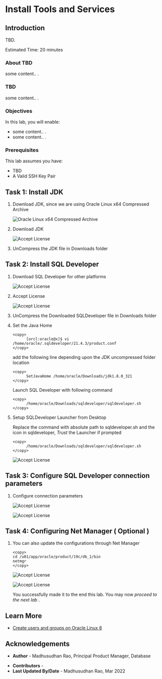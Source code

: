 # Install Tools and Services

## Introduction

TBD.

Estimated Time: 20 minutes

### About TBD

some content.. . 

### TBD

some content.. . 
  
### Objectives
 
In this lab, you will enable:
* some content.. . 
* some content.. .  

### Prerequisites 
This lab assumes you have:

* TBD
* A Valid SSH Key Pair
  
## Task 1: Install JDK 

1. Download JDK, since we are using Oracle Linux x64 Compressed Archive
 
      ![Oracle Linux x64 Compressed Archive](images/download-jdk-compressed.png "Oracle Linux x64 Compressed Archive") 
 
2. Download JDK

      ![Accept License](images/download-jdk.png "Accept License") 

3. UnCompress the JDK file in Downloads folder


## Task 2: Install SQL Developer

1. Download SQL Developer for other platforms 

      ![Accept License](images/download-sqldeveloper-otherpf.png "Accept License") 

2. Accept License

      ![Accept License](images/download-sqldeveloper.png "Accept License") 

3. UnCompress the Downloaded SQLDeveloper file in Downloads folder
   
4. Set the Java Home  

      ```
      <copy>
            [orcl:oracle@x]$ vi /home/oracle/.sqldeveloper/21.4.3/product.conf
      </copy>
      ``` 
      add the following line depending upon the JDK uncompressed folder location
   
      ```
      <copy>
            SetJavaHome /home/oracle/Downloads/jdk1.8.0_321
      </copy>
      ``` 

      Launch SQL Developer with following command

      ```
      <copy>
            /home/oracle/Downloads/sqldeveloper/sqldeveloper.sh
      </copy>
      ``` 

5. Setup SQLDeveloper Launcher from Desktop

      Replace the command with absolute path to sqldeveloper.sh and the icon in sqldeveloper, *Trust* the Launcher if prompted

      ```
      <copy>
            /home/oracle/Downloads/sqldeveloper/sqldeveloper.sh
      </copy>
      ``` 

     ![Accept License](images/sqldeveloper-launcher.png "Accept License") 

## Task 3: Configure SQL Developer connection parameters

1. Configure connection parameters

      ![Accept License](images/sqldeveloper-connection.png "Accept License") 

      ![Accept License](images/sqldeveloper-connection-properties.png "Accept License") 

## Task 4: Configuring Net Manager ( Optional )

1. You can also update the configurations through Net Manager 

      ```
      <copy>
      cd /u01/app/oracle/product/19c/db_1/bin
      netmgr
      </copy>
      ``` 

      ![Accept License](images/netmgr-service.png "Accept License") 

      ![Accept License](images/netmgr-listener.png "Accept License") 
   
   You successfully made it to the end this lab. You may now  *proceed to the next lab* .  

## Learn More

* [Create users and groups on Oracle Linux 8](https://docs.oracle.com/en/learn/users_groups_linux8/index.html#administer-group-accounts) 
 
## Acknowledgements

- **Author** - Madhusudhan Rao, Principal Product Manager, Database
* **Contributors** -  
* **Last Updated By/Date** -  Madhusudhan Rao, Mar 2022 
